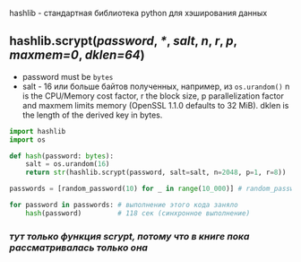 hashlib - стандартная библиотека python для хэширования данных
## hashlib.scrypt(_password_, _*_, _salt_, _n_, _r_, _p_, _maxmem=0_, _dklen=64_)
- password must be `bytes`
- salt - 16 или больше байтов полученных, например, из `os.urandom()`
n is the CPU/Memory cost factor, r the block size, p parallelization factor and maxmem limits memory (OpenSSL 1.1.0 defaults to 32 MiB). dklen is the length of the derived key in bytes.
```python
import hashlib
import os

def hash(password: bytes):
    salt = os.urandom(16)
    return str(hashlib.scrypt(password, salt=salt, n=2048, p=1, r=8))

passwords = [random_password(10) for _ in range(10_000)] # random_password возвращает рандомный пароль в виде bytes

for password in passwords: # выполнение этого кода заняло
	hash(password)         # 118 сек (синхронное выполнение)
```
### _тут только функция scrypt, потому что в книге пока рассматривалась только она_